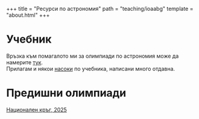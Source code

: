 +++
title = "Ресурси по астрономия"
path = "teaching/ioaabg"
template = "about.html"
+++

# Учебник

Връзка към помагалото ми за олимпиади по астрономия може да намерите [тук](https://drive.google.com/file/d/1BmMSEuriDE0ynCbTKRpRLGlyGg9vWmD4/view?usp=drive_link).\
Прилагам и някои [насоки](/teaching/ioaabg/book_faq.pdf) по учебника, написани много отдавна.

# Предишни олимпиади

 [Национален кръг, 2025](./olymp2025)
